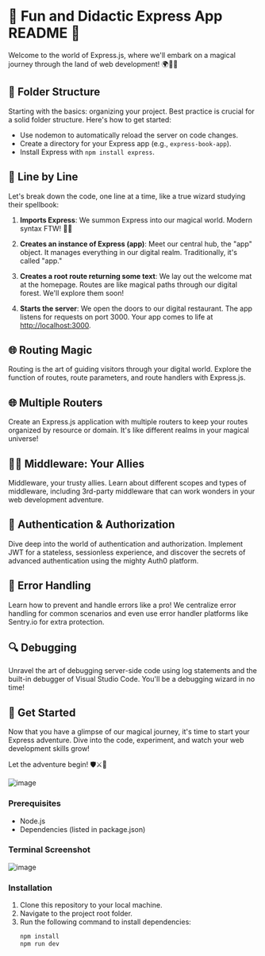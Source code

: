# 🚀 Fun and Didactic Express App README 🚀

Welcome to the world of Express.js, where we'll embark on a magical journey through the land of web development! 🌍🧙‍♂️

## 📁 Folder Structure

Starting with the basics: organizing your project. Best practice is crucial for a solid folder structure. Here's how to get started:

- Use nodemon to automatically reload the server on code changes.
- Create a directory for your Express app (e.g., `express-book-app`).
- Install Express with `npm install express`.

## 📜 Line by Line

Let's break down the code, one line at a time, like a true wizard studying their spellbook:

1. **Imports Express**: We summon Express into our magical world. Modern syntax FTW! 🧙‍♂️

3. **Creates an instance of Express (app)**: Meet our central hub, the "app" object. It manages everything in our digital realm. Traditionally, it's called "app."

5. **Creates a root route returning some text**: We lay out the welcome mat at the homepage. Routes are like magical paths through our digital forest. We'll explore them soon!

9. **Starts the server**: We open the doors to our digital restaurant. The app listens for requests on port 3000. Your app comes to life at [http://localhost:3000](http://localhost:3000).

## 🌐 Routing Magic

Routing is the art of guiding visitors through your digital world. Explore the function of routes, route parameters, and route handlers with Express.js.

## 🌐 Multiple Routers

Create an Express.js application with multiple routers to keep your routes organized by resource or domain. It's like different realms in your magical universe!

## 🧙‍♂️ Middleware: Your Allies

Middleware, your trusty allies. Learn about different scopes and types of middleware, including 3rd-party middleware that can work wonders in your web development adventure.

## 🔐 Authentication & Authorization

Dive deep into the world of authentication and authorization. Implement JWT for a stateless, sessionless experience, and discover the secrets of advanced authentication using the mighty Auth0 platform.

## 🚫 Error Handling

Learn how to prevent and handle errors like a pro! We centralize error handling for common scenarios and even use error handler platforms like Sentry.io for extra protection.

## 🔍 Debugging

Unravel the art of debugging server-side code using log statements and the built-in debugger of Visual Studio Code. You'll be a debugging wizard in no time!

## 🚀 Get Started

Now that you have a glimpse of our magical journey, it's time to start your Express adventure. Dive into the code, experiment, and watch your web development skills grow!

Let the adventure begin! 🛡️⚔️🌟


![image](https://github.com/sndr157/setup/assets/127830026/64d9f187-5557-46ea-b67e-baacf9acc5a3)



### Prerequisites

- Node.js
- Dependencies (listed in package.json)

### Terminal Screenshot

![image](https://github.com/sndr157/setup/assets/127830026/9185c4b4-f243-45a5-8d39-81cc59ff8a68)


### Installation

1. Clone this repository to your local machine.
2. Navigate to the project root folder.
3. Run the following command to install dependencies:
   ```bash
   npm install
   npm run dev
   ```

